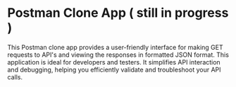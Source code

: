 # Postman Clone App ( still in progress )

This Postman clone app provides a user-friendly interface for making GET requests to API's and viewing the responses in formatted JSON format.
This application is ideal for developers and testers. It simplifies API interaction and debugging, helping you efficiently validate and troubleshoot your API calls.

